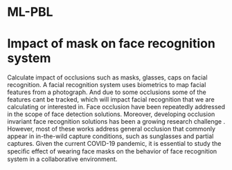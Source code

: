 # ML-PBL
# Impact of mask on face recognition system
Calculate impact of occlusions such as masks, glasses, caps on facial recognition.
A facial recognition system uses biometrics to map facial features from a photograph. And due to some occlusions some of the features cant be tracked, which will impact facial recognition that we are calculating or interested in.
Face occlusion have been repeatedly addressed in the scope  of face detection solutions. Moreover, developing occlusion invariant face recognition solutions has been a growing research challenge . However, most of these works address general occlusion that commonly appear in in-the-wild capture conditions, such as sunglasses and partial captures. Given the current COVID-19 pandemic, it is essential to study the speciﬁc effect of wearing face masks on the behavior of face recognition system in a collaborative environment.
